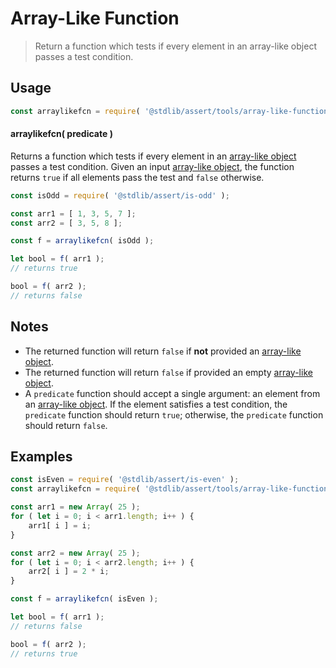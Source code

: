 <!--

@license Apache-2.0

Copyright (c) 2018 The Stdlib Authors.

Licensed under the Apache License, Version 2.0 (the "License");
you may not use this file except in compliance with the License.
You may obtain a copy of the License at

   http://www.apache.org/licenses/LICENSE-2.0

Unless required by applicable law or agreed to in writing, software
distributed under the License is distributed on an "AS IS" BASIS,
WITHOUT WARRANTIES OR CONDITIONS OF ANY KIND, either express or implied.
See the License for the specific language governing permissions and
limitations under the License.

-->

# Array-Like Function

> Return a function which tests if every element in an array-like object passes a test condition.

<section class="usage">

## Usage

```javascript
const arraylikefcn = require( '@stdlib/assert/tools/array-like-function' );
```

<a name="arraylikefcn"></a>

#### arraylikefcn( predicate )

Returns a function which tests if every element in an [array-like object][array-like] passes a test condition. Given an input [array-like object][array-like], the function returns `true` if all elements pass the test and `false` otherwise.

```javascript
const isOdd = require( '@stdlib/assert/is-odd' );

const arr1 = [ 1, 3, 5, 7 ];
const arr2 = [ 3, 5, 8 ];

const f = arraylikefcn( isOdd );

let bool = f( arr1 );
// returns true

bool = f( arr2 );
// returns false
```

</section>

<!-- /.usage -->

<section class="notes">

## Notes

-   The returned function will return `false` if **not** provided an [array-like object][array-like].
-   The returned function will return `false` if provided an empty [array-like object][array-like].
-   A `predicate` function should accept a single argument: an element from an [array-like object][array-like]. If the element satisfies a test condition, the `predicate` function should return `true`; otherwise, the `predicate` function should return `false`.

</section>

<!-- /.notes -->

<section class="examples">

## Examples

<!-- eslint no-undef: "error" -->

```javascript
const isEven = require( '@stdlib/assert/is-even' );
const arraylikefcn = require( '@stdlib/assert/tools/array-like-function' );

const arr1 = new Array( 25 );
for ( let i = 0; i < arr1.length; i++ ) {
    arr1[ i ] = i;
}

const arr2 = new Array( 25 );
for ( let i = 0; i < arr2.length; i++ ) {
    arr2[ i ] = 2 * i;
}

const f = arraylikefcn( isEven );

let bool = f( arr1 );
// returns false

bool = f( arr2 );
// returns true
```

</section>

<!-- /.examples -->

<!-- Section for related `stdlib` packages. Do not manually edit this section, as it is automatically populated. -->

<section class="related">

</section>

<!-- /.related -->

<!-- Section for all links. Make sure to keep an empty line after the `section` element and another before the `/section` close. -->

<section class="links">

[array-like]: http://www.2ality.com/2013/05/quirk-array-like-objects.html

</section>

<!-- /.links -->
